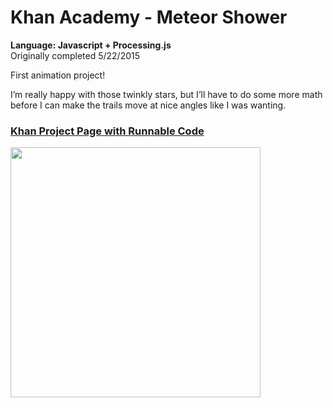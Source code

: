 # Khan Academy - Meteor Shower
<strong>Language: Javascript + Processing.js</strong></br>
Originally completed 5/22/2015

First animation project!

I’m really happy with those twinkly stars, but I’ll have to do some more math before I can make the trails move at nice angles like I was wanting.

<h3><a href="https://www.khanacademy.org/computer-programming/shooting-star-meteor-shower/5786372654891008">Khan Project Page with Runnable Code</a></h3>

<img src ="http://40.media.tumblr.com/5afe9837845b0965f3e6585ed770cfbf/tumblr_inline_nqmsbid6Bz1tvc5hi_1280.png" width="400" height="400">
